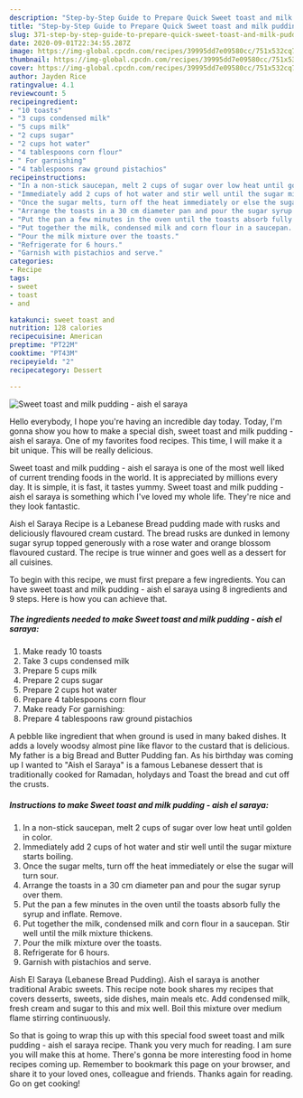 ```yaml
---
description: "Step-by-Step Guide to Prepare Quick Sweet toast and milk pudding - aish el saraya"
title: "Step-by-Step Guide to Prepare Quick Sweet toast and milk pudding - aish el saraya"
slug: 371-step-by-step-guide-to-prepare-quick-sweet-toast-and-milk-pudding-aish-el-saraya
date: 2020-09-01T22:34:55.287Z
image: https://img-global.cpcdn.com/recipes/39995dd7e09580cc/751x532cq70/sweet-toast-and-milk-pudding-aish-el-saraya-recipe-main-photo.jpg
thumbnail: https://img-global.cpcdn.com/recipes/39995dd7e09580cc/751x532cq70/sweet-toast-and-milk-pudding-aish-el-saraya-recipe-main-photo.jpg
cover: https://img-global.cpcdn.com/recipes/39995dd7e09580cc/751x532cq70/sweet-toast-and-milk-pudding-aish-el-saraya-recipe-main-photo.jpg
author: Jayden Rice
ratingvalue: 4.1
reviewcount: 5
recipeingredient:
- "10 toasts"
- "3 cups condensed milk"
- "5 cups milk"
- "2 cups sugar"
- "2 cups hot water"
- "4 tablespoons corn flour"
- " For garnishing"
- "4 tablespoons raw ground pistachios"
recipeinstructions:
- "In a non-stick saucepan, melt 2 cups of sugar over low heat until golden in color."
- "Immediately add 2 cups of hot water and stir well until the sugar mixture starts boiling."
- "Once the sugar melts, turn off the heat immediately or else the sugar will turn sour."
- "Arrange the toasts in a 30 cm diameter pan and pour the sugar syrup over them."
- "Put the pan a few minutes in the oven until the toasts absorb fully the syrup and inflate. Remove."
- "Put together the milk, condensed milk and corn flour in a saucepan. Stir well until the milk mixture thickens."
- "Pour the milk mixture over the toasts."
- "Refrigerate for 6 hours."
- "Garnish with pistachios and serve."
categories:
- Recipe
tags:
- sweet
- toast
- and

katakunci: sweet toast and 
nutrition: 128 calories
recipecuisine: American
preptime: "PT22M"
cooktime: "PT43M"
recipeyield: "2"
recipecategory: Dessert

---
```



![Sweet toast and milk pudding - aish el saraya](https://img-global.cpcdn.com/recipes/39995dd7e09580cc/751x532cq70/sweet-toast-and-milk-pudding-aish-el-saraya-recipe-main-photo.jpg)

Hello everybody, I hope you're having an incredible day today. Today, I'm gonna show you how to make a special dish, sweet toast and milk pudding - aish el saraya. One of my favorites food recipes. This time, I will make it a bit unique. This will be really delicious.

Sweet toast and milk pudding - aish el saraya is one of the most well liked of current trending foods in the world. It is appreciated by millions every day. It is simple, it is fast, it tastes yummy. Sweet toast and milk pudding - aish el saraya is something which I've loved my whole life. They're nice and they look fantastic.

Aish el Saraya Recipe is a Lebanese Bread pudding made with rusks and deliciously flavoured cream custard. The bread rusks are dunked in lemony sugar syrup topped generously with a rose water and orange blossom flavoured custard. The recipe is true winner and goes well as a dessert for all cuisines.


To begin with this recipe, we must first prepare a few ingredients. You can have sweet toast and milk pudding - aish el saraya using 8 ingredients and 9 steps. Here is how you can achieve that.

<!--inarticleads1-->

##### The ingredients needed to make Sweet toast and milk pudding - aish el saraya:

1. Make ready 10 toasts
1. Take 3 cups condensed milk
1. Prepare 5 cups milk
1. Prepare 2 cups sugar
1. Prepare 2 cups hot water
1. Prepare 4 tablespoons corn flour
1. Make ready  For garnishing:
1. Prepare 4 tablespoons raw ground pistachios


A pebble like ingredient that when ground is used in many baked dishes. It adds a lovely woodsy almost pine like flavor to the custard that is delicious. My father is a big Bread and Butter Pudding fan. As his birthday was coming up I wanted to &#34;Aish el Saraya&#34; is a famous Lebanese dessert that is traditionally cooked for Ramadan, holydays and Toast the bread and cut off the crusts. 

<!--inarticleads2-->

##### Instructions to make Sweet toast and milk pudding - aish el saraya:

1. In a non-stick saucepan, melt 2 cups of sugar over low heat until golden in color.
1. Immediately add 2 cups of hot water and stir well until the sugar mixture starts boiling.
1. Once the sugar melts, turn off the heat immediately or else the sugar will turn sour.
1. Arrange the toasts in a 30 cm diameter pan and pour the sugar syrup over them.
1. Put the pan a few minutes in the oven until the toasts absorb fully the syrup and inflate. Remove.
1. Put together the milk, condensed milk and corn flour in a saucepan. Stir well until the milk mixture thickens.
1. Pour the milk mixture over the toasts.
1. Refrigerate for 6 hours.
1. Garnish with pistachios and serve.


Aish El Saraya (Lebanese Bread Pudding). Aish el saraya is another traditional Arabic sweets. This recipe note book shares my recipes that covers desserts, sweets, side dishes, main meals etc. Add condensed milk, fresh cream and sugar to this and mix well. Boil this mixture over medium flame stirring continuously. 

So that is going to wrap this up with this special food sweet toast and milk pudding - aish el saraya recipe. Thank you very much for reading. I am sure you will make this at home. There's gonna be more interesting food in home recipes coming up. Remember to bookmark this page on your browser, and share it to your loved ones, colleague and friends. Thanks again for reading. Go on get cooking!
